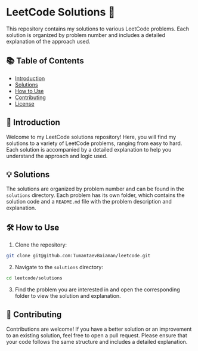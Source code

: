 # LeetCode Solutions 🚀

This repository contains my solutions to various LeetCode problems. Each solution is organized by problem number and includes a detailed explanation of the approach used.

## 📚 Table of Contents

- [Introduction](#-introduction)
- [Solutions](#-solutions)
- [How to Use](#-how-to-use)
- [Contributing](#-contributing)
- [License](#-license)

## 👋 Introduction

Welcome to my LeetCode solutions repository! Here, you will find my solutions to a variety of LeetCode problems, ranging from easy to hard. Each solution is accompanied by a detailed explanation to help you understand the approach and logic used.

## 💡 Solutions

The solutions are organized by problem number and can be found in the `solutions` directory. Each problem has its own folder, which contains the solution code and a `README.md` file with the problem description and explanation.

## 🛠️ How to Use

1. Clone the repository:

```sh
git clone git@github.com:TumantaevBaiaman/leetcode.git
```

2. Navigate to the `solutions` directory:

```sh
cd leetcode/solutions
```

3. Find the problem you are interested in and open the corresponding folder to view the solution and explanation.

## 🤝 Contributing

Contributions are welcome! If you have a better solution or an improvement to an existing solution, feel free to open a pull request. Please ensure that your code follows the same structure and includes a detailed explanation.
